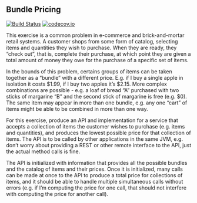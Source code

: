 ## Bundle Pricing
[![Build Status](https://api.travis-ci.org/refried/bundle-pricing.png)](https://travis-ci.org/refried/bundle-pricing)
[![codecov.io](http://codecov.io/github/refried/bundle-pricing/coverage.svg?branch=master)](http://codecov.io/github/refried/bundle-pricing?branch=master)

This exercise is a common problem in e-commerce and brick-and-mortar retail systems. A customer shops from some form of catalog, selecting items and quantities they wish to purchase. When they are ready, they “check out”, that is, complete their purchase, at which point they are given a total amount of money they owe for the purchase of a specific set of items.

In the bounds of this problem, certains groups of items can be taken together as a “bundle” with a different price. E.g. if I buy a single apple in isolation it costs $1.99, if I buy two apples it’s $2.15. More complex combinations are possible - e.g. a loaf of bread “A” purchased with two sticks of margarine “B” and the second stick of margarine is free (e.g. $0). The same item may appear in more than one bundle, e.g. any one “cart” of items might be able to be combined in more than one way. 

For this exercise, produce an API and implementation for a service that accepts a collection of items the customer wishes to purchase (e.g. items and quantities), and produces the lowest possible price for that collection of items. The API is to be called by other applications in the same JVM, e.g. don’t worry about providing a REST or other remote interface to the API, just the actual method calls is fine.

The API is initialized with information that provides all the possible bundles and the catalog of items and their prices. Once it is initialized, many calls can be made at once to the API to produce a total price for collections of items, and it should be able to handle multiple simultaneous calls without errors (e.g. if I’m computing the price for one call, that should not interfere with computing the price for another call).
